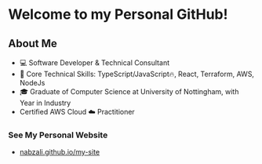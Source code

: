 # Welcome to my Personal GitHub!

## About Me

- 💻 Software Developer & Technical Consultant
- 💬 Core Technical Skills: TypeScript/JavaScript🔥, React, Terraform, AWS, NodeJs
- 🎓 Graduate of Computer Science at University of Nottingham, with Year in Industry
- Certified AWS Cloud ☁️ Practitioner

### See My Personal Website

- [nabzali.github.io/my-site](https://nabzali.github.io/my-site)

